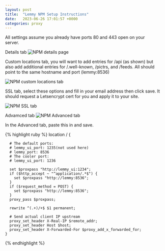 ```yaml
---
layout: post
title:  "Lemmy NPM Setup Instructions"
date:   2023-06-26 17:01:57 +0000
categories: proxy
---
```


All settings assume you already have ports 80 and 443 open on your server.

Details tab
![NPM details page](/assets/details.png)

Custom locations tab, you will want to add entries for /api (as shown) but also add additional entries for /.well-known, /pictrs, and /feeds. All should point to the same hostname and port (lemmy:8536)

![NPM custom locations tab](/assets/custom_locations.png)

SSL tab, select these options and fill in your email address then click save. It should request a Letsencrypt cert for you and apply it to your site.

![NPM SSL tab](/assets/ssl.png)

Advamced tab
![NPM Advanced tab](/assets/advanced.png)

In the Advanced tab, paste this in and save.

{% highlight ruby %}
location / {

      # The default ports:
      # lemmy_ui_port: 1235(not used here)
      # lemmy_port: 8536
      # The cooler port:
      # lemmy_ui_port: 1236

      set $proxpass "http://lemmy_ui:1234";
      if ($http_accept ~ "^application/.*$") {
        set $proxpass "http://lemmy:8536";
      }
      if ($request_method = POST) {
        set $proxpass "http://lemmy:8536";
      }
      proxy_pass $proxpass;

      rewrite ^(.+)/+$ $1 permanent;

      # Send actual client IP upstream
      proxy_set_header X-Real-IP $remote_addr;
      proxy_set_header Host $host;
      proxy_set_header X-Forwarded-For $proxy_add_x_forwarded_for;
    }
{% endhighlight %}